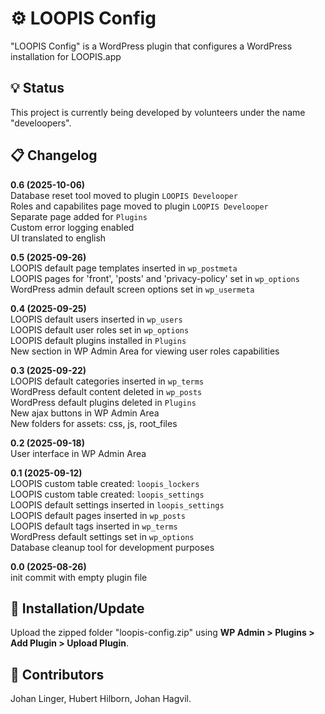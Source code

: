 # ⚙ LOOPIS Config
"LOOPIS Config" is a WordPress plugin that configures a WordPress installation for LOOPIS.app<br>

## 💡 Status
This project is currently being developed by volunteers under the name "develoopers".<br>

## 📋 Changelog
**0.6 (2025-10-06)**<br>
Database reset tool moved to plugin `LOOPIS Develooper`<br>
Roles and capabilites page moved to plugin `LOOPIS Develooper`<br>
Separate page added for `Plugins`<br>
Custom error logging enabled<br>
UI translated to english<br>

**0.5 (2025-09-26)**<br>
LOOPIS default page templates inserted in `wp_postmeta`<br>
LOOPIS pages for 'front', 'posts' and 'privacy-policy' set in `wp_options`<br>
WordPress admin default screen options set in `wp_usermeta`<br>

**0.4 (2025-09-25)**<br>
LOOPIS default users inserted in `wp_users`<br>
LOOPIS default user roles set in `wp_options`<br>
LOOPIS default plugins installed in `Plugins`<br>
New section in WP Admin Area for viewing user roles capabilities<br>

**0.3 (2025-09-22)**<br>
LOOPIS default categories inserted in `wp_terms`<br>
WordPress default content deleted in `wp_posts`<br>
WordPress default plugins deleted in `Plugins`<br>
New ajax buttons in WP Admin Area<br>
New folders for assets: css, js, root_files<br>

**0.2 (2025-09-18)**<br>
User interface in WP Admin Area<br>

**0.1 (2025-09-12)**<br>
LOOPIS custom table created: `loopis_lockers`<br>
LOOPIS custom table created: `loopis_settings`<br>
LOOPIS default settings inserted in `loopis_settings`<br>
LOOPIS default pages inserted in `wp_posts`<br>
LOOPIS default tags inserted in `wp_terms`<br>
WordPress default settings set in `wp_options`<br>
Database cleanup tool for development purposes<br>

**0.0 (2025-08-26)**<br>
init commit with empty plugin file<br>


## 💾 Installation/Update
Upload the zipped folder "loopis-config.zip" using **WP Admin > Plugins > Add Plugin > Upload Plugin**.

## 👤 Contributors
Johan Linger, Hubert Hilborn, Johan Hagvil.<br>